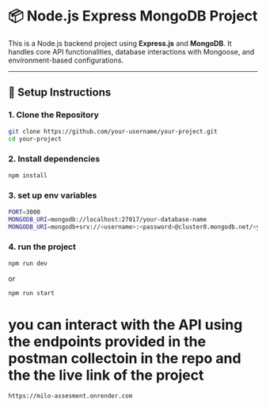 # 📦 Node.js Express MongoDB Project

This is a Node.js backend project using **Express.js** and **MongoDB**. It handles core API functionalities, database interactions with Mongoose, and environment-based configurations.

---

## 🔧 Setup Instructions

### 1. Clone the Repository

```bash
git clone https://github.com/your-username/your-project.git
cd your-project
```

### 2. Install dependencies

```bash
npm install
```

### 3. set up env variables

```bash
PORT=3000
MONGODB_URI=mongodb://localhost:27017/your-database-name
MONGODB_URI=mongodb+srv://<username>:<password>@cluster0.mongodb.net/<your-database-name>?retryWrites=true&w=majority

```

### 4. run the project

```bash
npm run dev
```

or

```bash
npm run start
```

# you can interact with the API using the endpoints provided in the postman collectoin in the repo and the the live link of the project

```
https://milo-assesment.onrender.com
```
